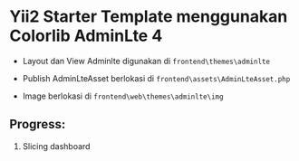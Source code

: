 # Yii2 Starter Template menggunakan Colorlib AdminLte 4

- Layout dan View Adminlte digunakan di `frontend\themes\adminlte`

- Publish AdminLteAsset berlokasi di  `frontend\assets\AdminLteAsset.php`

- Image berlokasi di `frontend\web\themes\adminlte\img`
## Progress:

1. Slicing dashboard
